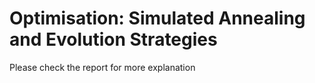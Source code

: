 # Optimisation: Simulated Annealing and Evolution Strategies

Please check the report for more explanation
